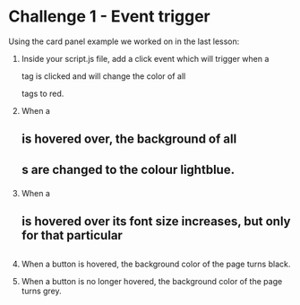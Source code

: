 # Challenge 1 - Event trigger

Using the card panel example we worked on in the last lesson:

1) Inside your script.js file, add a click event which will trigger when a <p> tag is clicked and will change the color of all <p> tags to red.

2) When a <h2> is hovered over, the background of all <h2>s are changed to the colour lightblue.

3) When a <h2> is hovered over its font size increases, but only for that particular <h2>
4) When a button is hovered, the background color of the page turns black.
5) When a button is no longer hovered, the background color of the page turns grey.
